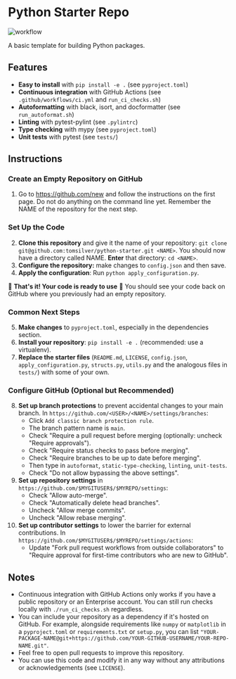 # Python Starter Repo

![workflow](https://github.com/tomsilver/python-starter/actions/workflows/ci.yml/badge.svg)

A basic template for building Python packages.

## Features
- **Easy to install** with `pip install -e .` (see `pyproject.toml`)
- **Continuous integration** with GitHub Actions (see `.github/workflows/ci.yml` and `run_ci_checks.sh`)
- **Autoformatting** with black, isort, and docformatter (see `run_autoformat.sh`)
- **Linting** with pytest-pylint (see `.pylintrc`)
- **Type checking** with mypy (see `pyproject.toml`)
- **Unit tests** with pytest (see `tests/`)

## Instructions

### Create an Empty Repository on GitHub
1. Go to https://github.com/new and follow the instructions on the first page. Do not do anything on the command line yet. Remember the NAME of the repository for the next step.

### Set Up the Code
2. **Clone this repository** and give it the name of your repository: `git clone git@github.com:tomsilver/python-starter.git <NAME>`. You should now have a directory called NAME. **Enter** that directory: `cd <NAME>`.
3. **Configure the repository:** make changes to `config.json` and then save.
4. **Apply the configuration**: Run `python apply_configuration.py`.

:tada: **That's it! Your code is ready to use** :tada: You should see your code back on GitHub where you previously had an empty repository.

### Common Next Steps
5. **Make changes** to `pyproject.toml`, especially in the dependencies section.
6. **Install your repository**: `pip install -e .` (recommended: use a virtualenv).
7. **Replace the starter files** (`README.md`, `LICENSE`, `config.json`, `apply_configuration.py`, `structs.py`, `utils.py` and the analogous files in `tests/`) with some of your own.

### Configure GitHub (Optional but Recommended)
8. **Set up branch protections** to prevent accidental changes to your main branch. In `https://github.com/<USER>/<NAME>/settings/branches`:
    - Click `Add classic branch protection rule`.
    - The branch pattern name is `main`.
    - Check "Require a pull request before merging (optionally: uncheck "Require approvals").
    - Check "Require status checks to pass before merging".
    - Check "Require branches to be up to date before merging".
    - Then type in `autoformat`, `static-type-checking`, `linting`, `unit-tests`.
    - Check "Do not allow bypassing the above settings".
9. **Set up repository settings** in `https://github.com/$MYGITUSER$/$MYREPO/settings`:
    - Check "Allow auto-merge".
    - Check "Automatically delete head branches".
    - Uncheck "Allow merge commits".
    - Uncheck "Allow rebase merging".
10. **Set up contributor settings** to lower the barrier for external contributions. In `https://github.com/$MYGITUSER$/$MYREPO/settings/actions`:
    - Update "Fork pull request workflows from outside collaborators" to "Require approval for first-time contributors who are new to GitHub".


## Notes
- Continuous integration with GitHub Actions only works if you have a public repository or an Enterprise account. You can still run checks locally with `./run_ci_checks.sh` regardless.
- You can include your repository as a dependency if it's hosted on GitHub. For example, alongside requirements like `numpy` or `matplotlib` in a `pyproject.toml` or `requirements.txt` or `setup.py`, you can list `"YOUR-PACKAGE-NAME@git+https://github.com/YOUR-GITHUB-USERNAME/YOUR-REPO-NAME.git"`.
- Feel free to open pull requests to improve this repository.
- You can use this code and modify it in any way without any attributions or acknowledgements (see `LICENSE`).
